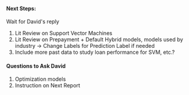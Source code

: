 #### Next Steps:
Wait for David's reply

1. Lit Review on Support Vector Machines
2. Lit Review on Prepayment + Default Hybrid models, models used by industry -> Change Labels for Prediction Label if needed
3. Include more past data to study loan performance for SVM, etc.?

#### Questions to Ask David
1. Optimization models
2. Instruction on Next Report
